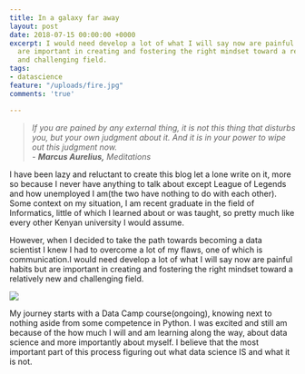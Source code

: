 ```yaml
---
title: In a galaxy far away
layout: post
date: 2018-07-15 00:00:00 +0000
excerpt: I would need develop a lot of what I will say now are painful habits but
  are important in creating and fostering the right mindset toward a relatively new
  and challenging field.
tags:
- datascience
feature: "/uploads/fire.jpg"
comments: 'true'

---
```

> _If you are pained by any external thing, it is not this thing that disturbs you, but your own judgment about it. And it is in your power to wipe out this judgment now.  
> - **Marcus Aurelius,** Meditations_

I have been lazy and reluctant to create this blog let a lone write on  it, more so because I never have anything to talk about except League of Legends and how unemployed I am(the two have nothing to do with each other). Some context on my situation, I am recent graduate in the field of Informatics, little of which I learned  about or was taught, so pretty much like every other Kenyan university I would assume.

However, when I decided to take the path towards becoming a data scientist I knew I had to overcome a lot of my flaws, one of which is communication.I would need develop a lot of what I will say now are painful habits but are important in creating and fostering the right mindset toward a relatively new and challenging field.

![](https://www.propertyme.com.au/media/k2/items/cache/954fb0ebf1d84fb921bfb0b6e045d57f_L.jpg)

My journey starts with a Data Camp course(ongoing), knowing next to nothing aside from some competence in Python. I was excited and still am because of the how much I will and am learning along the way, about data science and more importantly about myself. I believe that the most important part of this process figuring out what data science IS and what it is not. 